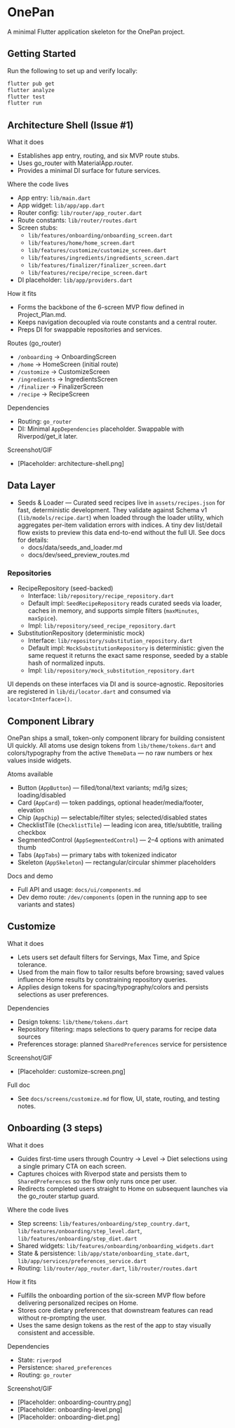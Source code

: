 # OnePan

A minimal Flutter application skeleton for the OnePan project.

## Getting Started

Run the following to set up and verify locally:

```sh
flutter pub get
flutter analyze
flutter test
flutter run
```

## Architecture Shell (Issue #1)

What it does
- Establishes app entry, routing, and six MVP route stubs.
- Uses go_router with MaterialApp.router.
- Provides a minimal DI surface for future services.

Where the code lives
- App entry: `lib/main.dart`
- App widget: `lib/app/app.dart`
- Router config: `lib/router/app_router.dart`
- Route constants: `lib/router/routes.dart`
- Screen stubs:
  - `lib/features/onboarding/onboarding_screen.dart`
  - `lib/features/home/home_screen.dart`
  - `lib/features/customize/customize_screen.dart`
  - `lib/features/ingredients/ingredients_screen.dart`
  - `lib/features/finalizer/finalizer_screen.dart`
  - `lib/features/recipe/recipe_screen.dart`
- DI placeholder: `lib/app/providers.dart`

How it fits
- Forms the backbone of the 6-screen MVP flow defined in Project_Plan.md.
- Keeps navigation decoupled via route constants and a central router.
- Preps DI for swappable repositories and services.

Routes (go_router)
- `/onboarding` → OnboardingScreen
- `/home` → HomeScreen (initial route)
- `/customize` → CustomizeScreen
- `/ingredients` → IngredientsScreen
- `/finalizer` → FinalizerScreen
- `/recipe` → RecipeScreen

Dependencies
- Routing: `go_router`
- DI: Minimal `AppDependencies` placeholder. Swappable with Riverpod/get_it later.

Screenshot/GIF
- [Placeholder: architecture-shell.png]

## Data Layer

- Seeds & Loader — Curated seed recipes live in `assets/recipes.json` for fast, deterministic development. They validate against Schema v1 (`lib/models/recipe.dart`) when loaded through the loader utility, which aggregates per-item validation errors with indices. A tiny dev list/detail flow exists to preview this data end-to-end without the full UI. See docs for details:
  - docs/data/seeds_and_loader.md
  - docs/dev/seed_preview_routes.md

### Repositories
- RecipeRepository (seed-backed)
  - Interface: `lib/repository/recipe_repository.dart`
  - Default impl: `SeedRecipeRepository` reads curated seeds via loader, caches in memory, and supports simple filters (`maxMinutes`, `maxSpice`).
  - Impl: `lib/repository/seed_recipe_repository.dart`
- SubstitutionRepository (deterministic mock)
  - Interface: `lib/repository/substitution_repository.dart`
  - Default impl: `MockSubstitutionRepository` is deterministic: given the same request it returns the exact same response, seeded by a stable hash of normalized inputs.
  - Impl: `lib/repository/mock_substitution_repository.dart`

UI depends on these interfaces via DI and is source-agnostic. Repositories are registered in `lib/di/locator.dart` and consumed via `locator<Interface>()`.

## Component Library

OnePan ships a small, token-only component library for building consistent UI quickly. All atoms use design tokens from `lib/theme/tokens.dart` and colors/typography from the active `ThemeData` — no raw numbers or hex values inside widgets.

Atoms available
- Button (`AppButton`) — filled/tonal/text variants; md/lg sizes; loading/disabled
- Card (`AppCard`) — token paddings, optional header/media/footer, elevation
- Chip (`AppChip`) — selectable/filter styles; selected/disabled states
- ChecklistTile (`ChecklistTile`) — leading icon area, title/subtitle, trailing checkbox
- SegmentedControl (`AppSegmentedControl`) — 2–4 options with animated thumb
- Tabs (`AppTabs`) — primary tabs with tokenized indicator
- Skeleton (`AppSkeleton`) — rectangular/circular shimmer placeholders

Docs and demo
- Full API and usage: `docs/ui/components.md`
- Dev demo route: `/dev/components` (open in the running app to see variants and states)

## Customize

What it does
- Lets users set default filters for Servings, Max Time, and Spice tolerance.
- Used from the main flow to tailor results before browsing; saved values influence Home results by constraining repository queries.
- Applies design tokens for spacing/typography/colors and persists selections as user preferences.

Dependencies
- Design tokens: `lib/theme/tokens.dart`
- Repository filtering: maps selections to query params for recipe data sources
- Preferences storage: planned `SharedPreferences` service for persistence

Screenshot/GIF
- [Placeholder: customize-screen.png]

Full doc
- See `docs/screens/customize.md` for flow, UI, state, routing, and testing notes.

## Onboarding (3 steps)

What it does
- Guides first-time users through Country → Level → Diet selections using a single primary CTA on each screen.
- Captures choices with Riverpod state and persists them to `SharedPreferences` so the flow only runs once per user.
- Redirects completed users straight to Home on subsequent launches via the go_router startup guard.

Where the code lives
- Step screens: `lib/features/onboarding/step_country.dart`, `lib/features/onboarding/step_level.dart`, `lib/features/onboarding/step_diet.dart`
- Shared widgets: `lib/features/onboarding/onboarding_widgets.dart`
- State & persistence: `lib/app/state/onboarding_state.dart`, `lib/app/services/preferences_service.dart`
- Routing: `lib/router/app_router.dart`, `lib/router/routes.dart`

How it fits
- Fulfills the onboarding portion of the six-screen MVP flow before delivering personalized recipes on Home.
- Stores core dietary preferences that downstream features can read without re-prompting the user.
- Uses the same design tokens as the rest of the app to stay visually consistent and accessible.

Dependencies
- State: `riverpod`
- Persistence: `shared_preferences`
- Routing: `go_router`

Screenshot/GIF
- [Placeholder: onboarding-country.png]
- [Placeholder: onboarding-level.png]
- [Placeholder: onboarding-diet.png]
